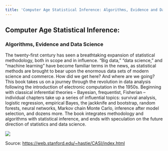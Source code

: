 ```yaml
---
title: 'Computer Age Statistical Inference: Algorithms, Evidence and Data Science'
---
```


## Computer Age Statistical Inference:

### Algorithms, Evidence and Data Science

The twenty-first century has seen a breathtaking expansion of statistical methodology, both in scope and in influence. “Big data,” “data science,” and “machine learning” have become familiar terms in the news, as statistical methods are brought to bear upon the enormous data sets of modern science and commerce. How did we get here? And where are we going?This book takes us on a journey through the revolution in data analysis following the introduction of electronic computation in the 1950s. Beginning with classical inferential theories – Bayesian, frequentist, Fisherian – individual chapters take up a series of influential topics: survival analysis, logistic regression, empirical Bayes, the jackknife and bootstrap, random forests, neural networks, Markov chain Monte Carlo, inference after model selection, and dozens more. The book integrates methodology and algorithms with statistical inference, and ends with speculation on the future direction of statistics and data science.

![](/assets/663aa05agy1fiozihmpr3j21g729lk6v.jpg)



Source: https://web.stanford.edu/~hastie/CASI/index.html

